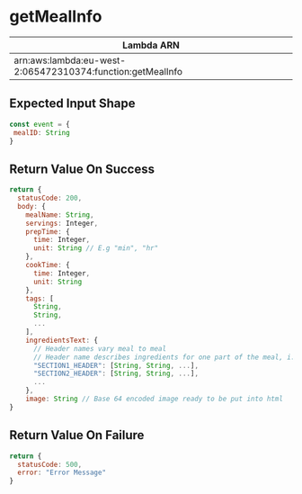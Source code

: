 # getMealInfo

| Lambda ARN                                                 |
| ---------------------------------------------------------- |
| arn:aws:lambda:eu-west-2:065472310374:function:getMealInfo |

 ## Expected Input Shape
 ```javascript
const event = {
  mealID: String
}
 ```
 

 ## Return Value On Success
```javascript
return {
  statusCode: 200,
  body: {
    mealName: String,
    servings: Integer,
    prepTime: {
      time: Integer,
      unit: String // E.g "min", "hr"
    },
    cookTime: {
      time: Integer,
      unit: String
    },
    tags: [
      String,
      String,
      ...
    ],
    ingredientsText: {
      // Header names vary meal to meal
      // Header name describes ingredients for one part of the meal, i.e "For the sauce"
      "SECTION1_HEADER": [String, String, ...], 
      "SECTION2_HEADER": [String, String, ...], 
      ...
    },
    image: String // Base 64 encoded image ready to be put into html
}
```

## Return Value On Failure
```javascript
return {
  statusCode: 500,
  error: "Error Message"
}
```
 